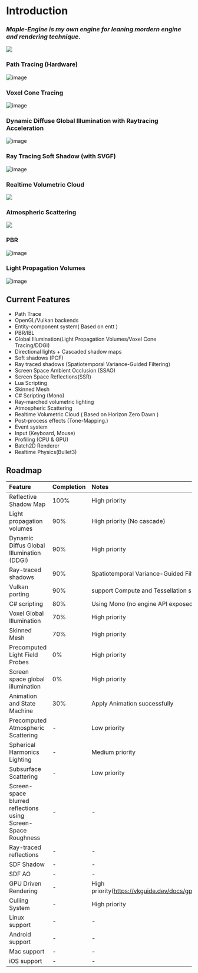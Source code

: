 
# Introduction 

### ***Maple-Engine is my own engine for leaning mordern engine and rendering technique.***
                                                                                                                                                                       
                                                                                                                                                                       
![](https://github.com/flwmxd/MapleEngine/blob/main/Screenshot/MapleEngine.png)

### Path Tracing (Hardware)

![image](https://github.com/flwmxd/MapleEngine/blob/main/Screenshot/PathTrace.png)

### Voxel Cone Tracing

![image](https://github.com/flwmxd/MapleEngine/blob/main/Screenshot/VXGI.png)

### Dynamic Diffuse Global Illumination with Raytracing Acceleration

![image](https://github.com/flwmxd/MapleEngine/blob/main/Screenshot/DDGI.png)

### Ray Tracing Soft Shadow (with SVGF)

![image](https://github.com/flwmxd/MapleEngine/blob/main/Screenshot/Soft-Shadow.png)


### Realtime Volumetric Cloud 

![](https://github.com/flwmxd/MapleEngine/blob/main/Screenshot/cloud.png)

### Atmospheric Scattering
![](https://github.com/flwmxd/MapleEngine/blob/main/Screenshot/Atmosphere.png)

### PBR
![image](https://github.com/flwmxd/MapleEngine/blob/main/Screenshot/PBR.png)

### Light Propagation Volumes

![image](https://github.com/flwmxd/MapleEngine/blob/main/Screenshot/LPV_GI.png)

## Current Features
- Path Trace
- OpenGL/Vulkan backends 
- Entity-component system( Based on entt )
- PBR/IBL
- Global Illumination(Light Propagation Volumes/Voxel Cone Tracing/DDGI)
- Directional lights + Cascaded shadow maps
- Soft shadows (PCF)
- Ray traced shadows (Spatiotemporal Variance-Guided Filtering)
- Screen Space Ambient Occlusion (SSAO)
- Screen Space Reflections(SSR)
- Lua Scripting
- Skinned Mesh
- C# Scripting (Mono)
- Ray-marched volumetric lighting
- Atmospheric Scattering
- Realtime Volumetric Cloud ( Based on Horizon Zero Dawn )
- Post-process effects (Tone-Mapping.)
- Event system
- Input (Keyboard, Mouse)
- Profiling (CPU & GPU)
- Batch2D Renderer
- Realtime Physics(Bullet3)

## Roadmap

Feature     					 	| Completion 	| Notes 
:-          					 	| :-         	| :-
Reflective Shadow Map				| 100%		  	| High priority
Light propagation volumes		 	| 90%       	    | High priority (No cascade)
Dynamic Diffus Global Illumination (DDGI)     | 90%             | High priority 
Ray-traced shadows				 	| 90%          	| Spatiotemporal Variance-Guided Filtering
Vulkan porting 	 				    | 90%	  		| support Compute and Tessellation shader
C# scripting                     	| 80%			| Using Mono (no engine API exposed yet)
Voxel Global Illumination     | 70%             | High priority 
Skinned Mesh                | 70%       | High priority
Precomputed Light Field Probes 	| 0%		  	| High priority
Screen space global illumination 	| 0%		  	| High priority
Animation and State Machine       	| 30%			| Apply Animation successfully
Precomputed Atmospheric Scattering 	| -          	| Low priority
Spherical Harmonics Lighting | -          | Medium priority
Subsurface Scattering 			| -          	| Low priority
Screen-space blurred reflections using Screen-Space Roughness | -          	| -
Ray-traced reflections			| -          	| -
SDF Shadow			| -          	| -
SDF AO			| -          	| -
GPU Driven Rendering			 	| -          	| High priority(https://vkguide.dev/docs/gpudriven/compute_culling/)
Culling System      			 	| -          	| High priority
Linux support			 	        | -          	| -
Android support			 	      | -          	| -
Mac support 			 	        | -          	| -
iOS support 			 	        | -          	| -
